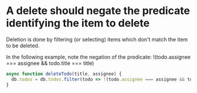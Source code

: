 A delete should negate the predicate identifying the item to delete
===================================================================
Deletion is done by filtering (or selecting) items which don't match the item to be deleted.

In the following example, note the negation of the predicate: !(todo.assignee === assignee && todo.title === title)
```javascript
async function deleteTodo(title, assignee) {
  db.todos = db.todos.filter(todo => !(todo.assignee === assignee && todo.title === title))
}
```
